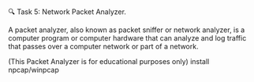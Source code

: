 🔍 Task 5: Network Packet Analyzer.

A packet analyzer, also known as packet sniffer or network analyzer, is a computer program or computer hardware that can analyze and log traffic that passes over a computer network or part of a network. 

(This Packet Analyzer is for educational purposes only)
install npcap/winpcap
